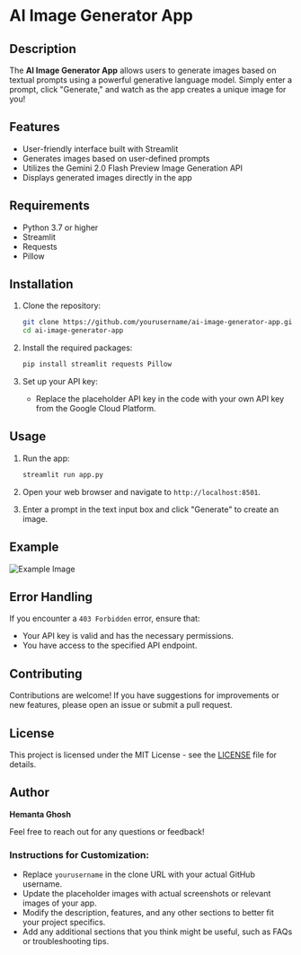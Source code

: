 
# AI Image Generator App


## Description

The **AI Image Generator App** allows users to generate images based on textual prompts using a powerful generative language model. Simply enter a prompt, click "Generate," and watch as the app creates a unique image for you!

## Features

- User-friendly interface built with Streamlit
- Generates images based on user-defined prompts
- Utilizes the Gemini 2.0 Flash Preview Image Generation API
- Displays generated images directly in the app

## Requirements

- Python 3.7 or higher
- Streamlit
- Requests
- Pillow

## Installation

1. Clone the repository:

   ```bash
   git clone https://github.com/yourusername/ai-image-generator-app.git
   cd ai-image-generator-app
   ```

2. Install the required packages:

   ```bash
   pip install streamlit requests Pillow
   ```

3. Set up your API key:

   - Replace the placeholder API key in the code with your own API key from the Google Cloud Platform.

## Usage

1. Run the app:

   ```bash
   streamlit run app.py
   ```

2. Open your web browser and navigate to `http://localhost:8501`.

3. Enter a prompt in the text input box and click "Generate" to create an image.

## Example

![Example Image](https://via.placeholder.com/400x300.png?text=Generated+Image)

## Error Handling

If you encounter a `403 Forbidden` error, ensure that:

- Your API key is valid and has the necessary permissions.
- You have access to the specified API endpoint.

## Contributing

Contributions are welcome! If you have suggestions for improvements or new features, please open an issue or submit a pull request.

## License

This project is licensed under the MIT License - see the [LICENSE](LICENSE) file for details.

## Author

**Hemanta Ghosh**

Feel free to reach out for any questions or feedback!



### Instructions for Customization:
- Replace `yourusername` in the clone URL with your actual GitHub username.
- Update the placeholder images with actual screenshots or relevant images of your app.
- Modify the description, features, and any other sections to better fit your project specifics.
- Add any additional sections that you think might be useful, such as FAQs or troubleshooting tips.

